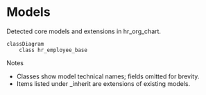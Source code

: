 # Models

Detected core models and extensions in hr_org_chart.

```mermaid
classDiagram
    class hr_employee_base
```

Notes
- Classes show model technical names; fields omitted for brevity.
- Items listed under _inherit are extensions of existing models.
